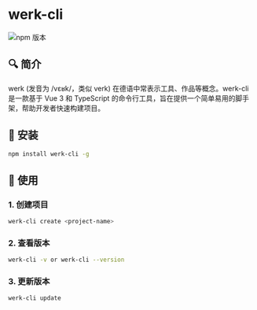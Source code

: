 # werk-cli

![npm 版本](https://img.shields.io/badge/werk-cli_v0.0.2-green)

## 🔍 简介

werk (发音为 /vɛʁk/，类似 verk) 在德语中常表示工具、作品等概念。werk-cli 是一款基于 Vue 3 和 TypeScript 的命令行工具，旨在提供一个简单易用的脚手架，帮助开发者快速构建项目。

## 🚀 安装

```bash
npm install werk-cli -g
```

## 📝 使用

### 1. 创建项目

```bash
werk-cli create <project-name>
```

### 2. 查看版本

```bash
werk-cli -v or werk-cli --version
```

### 3. 更新版本

```bash
werk-cli update
```
